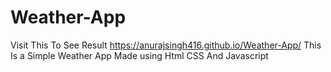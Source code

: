 # Weather-App
Visit This To See Result https://anurajsingh416.github.io/Weather-App/
This Is a Simple Weather App Made using Html CSS And Javascript
